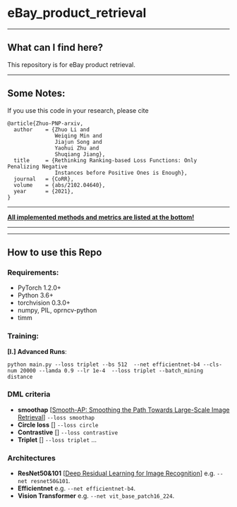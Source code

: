 # eBay_product_retrieval

---
## What can I find here?

This repository is for eBay product retrieval.




---
## Some Notes:

If you use this code in your research, please cite
```
@article{Zhuo-PNP-arxiv,
  author    = {Zhuo Li and
               Weiqing Min and
               Jiajun Song and
               Yaohui Zhu and
               Shuqiang Jiang},
  title     = {Rethinking Ranking-based Loss Functions: Only Penalizing Negative
               Instances before Positive Ones is Enough},
  journal   = {CoRR},
  volume    = {abs/2102.04640},
  year      = {2021},
}
```

---

**[All implemented methods and metrics are listed at the bottom!](#-implemented-methods)**

---

---

## How to use this Repo

### Requirements:

* PyTorch 1.2.0+ 
* Python 3.6+
* torchvision 0.3.0+
* numpy, PIL, oprncv-python
* timm



### Training:


**[I.]** **Advanced Runs**:


```
python main.py --loss triplet --bs 512  --net efficientnet-b4 --cls-num 20000 --lamda 0.9 --lr 1e-4  --loss triplet --batch_mining distance

```





### DML criteria

* **smoothap** [[Smooth-AP: Smoothing the Path Towards Large-Scale Image Retrieval](https://arxiv.org/abs/2007.12163)] `--loss smoothap`
* **Circle loss** [] `--loss circle`
* **Contrastive** [] `--loss contrastive`
* **Triplet** [] `--loss triplet`
...

### Architectures

* **ResNet50&101** [[Deep Residual Learning for Image Recognition](https://arxiv.org/abs/1512.03385)] e.g. `--net resnet50&101`.
* **Efficientnet**  e.g. `--net efficientnet-b4`.
* **Vision Transformer**  e.g. `--net vit_base_patch16_224`.
